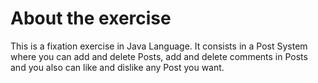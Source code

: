 # About the exercise
This is a fixation exercise in Java Language. It consists in a Post System where you can add and delete Posts, add and delete comments in Posts and you also can like and dislike any Post you want.



